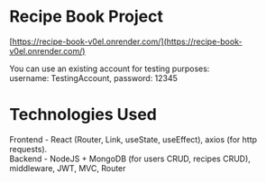 # Recipe Book Project
[https://recipe-book-v0el.onrender.com/](https://recipe-book-v0el.onrender.com/)

You can use an existing account for testing purposes:<br>
username: TestingAccount, password: 12345

# Technologies Used
Frontend - React (Router, Link, useState, useEffect), axios (for http requests). <br>
Backend - NodeJS + MongoDB (for users CRUD, recipes CRUD), middleware, JWT, MVC, Router
